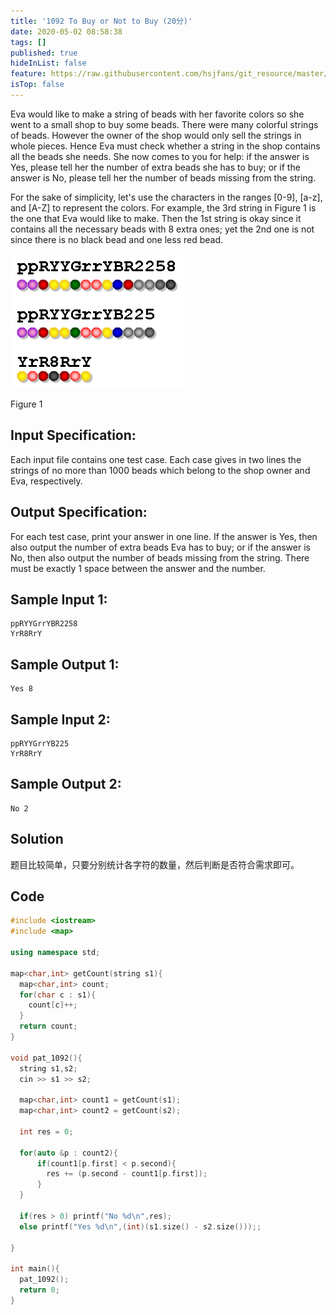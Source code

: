 ```yaml
---
title: '1092 To Buy or Not to Buy (20分)'
date: 2020-05-02 08:58:38
tags: []
published: true
hideInList: false
feature: https://raw.githubusercontent.com/hsjfans/git_resource/master/img/20200502085856.png
isTop: false
---
```

Eva would like to make a string of beads with her favorite colors so she went to a small shop to buy some beads. There were many colorful strings of beads. However the owner of the shop would only sell the strings in whole pieces. Hence Eva must check whether a string in the shop contains all the beads she needs. She now comes to you for help: if the answer is Yes, please tell her the number of extra beads she has to buy; or if the answer is No, please tell her the number of beads missing from the string.

For the sake of simplicity, let's use the characters in the ranges [0-9], [a-z], and [A-Z] to represent the colors. For example, the 3rd string in Figure 1 is the one that Eva would like to make. Then the 1st string is okay since it contains all the necessary beads with 8 extra ones; yet the 2nd one is not since there is no black bead and one less red bead.

![figbuy.jpg](https://raw.githubusercontent.com/hsjfans/git_resource/master/img/20200502085856.png)

Figure 1

## Input Specification:
Each input file contains one test case. Each case gives in two lines the strings of no more than 1000 beads which belong to the shop owner and Eva, respectively.

## Output Specification:
For each test case, print your answer in one line. If the answer is Yes, then also output the number of extra beads Eva has to buy; or if the answer is No, then also output the number of beads missing from the string. There must be exactly 1 space between the answer and the number.

## Sample Input 1:
```
ppRYYGrrYBR2258
YrR8RrY
```
      
    
## Sample Output 1:
```
Yes 8
```
      
    
## Sample Input 2:
```
ppRYYGrrYB225
YrR8RrY
```
      
    
## Sample Output 2:
```
No 2
```


## Solution

题目比较简单，只要分别统计各字符的数量，然后判断是否符合需求即可。


## Code

```c++
#include <iostream>
#include <map>

using namespace std;

map<char,int> getCount(string s1){
  map<char,int> count;
  for(char c : s1){
    count[c]++;
  }
  return count;
}

void pat_1092(){
  string s1,s2;
  cin >> s1 >> s2;
  
  map<char,int> count1 = getCount(s1);
  map<char,int> count2 = getCount(s2);
  
  int res = 0;
  
  for(auto &p : count2){
      if(count1[p.first] < p.second){
        res += (p.second - count1[p.first]);
      }
  }
  
  if(res > 0) printf("No %d\n",res);
  else printf("Yes %d\n",(int)(s1.size() - s2.size()));;
  
}

int main(){
  pat_1092();
  return 0;
}

```